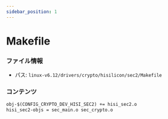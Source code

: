 ```yaml
---
sidebar_position: 1
---
```

# Makefile

### ファイル情報

- パス: `linux-v6.12/drivers/crypto/hisilicon/sec2/Makefile`

### コンテンツ

```txt
obj-$(CONFIG_CRYPTO_DEV_HISI_SEC2) += hisi_sec2.o
hisi_sec2-objs = sec_main.o sec_crypto.o

```
